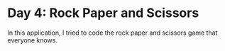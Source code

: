 # Day 4: Rock Paper and Scissors
In this application, I tried to code the rock paper and scissors game that everyone knows.
